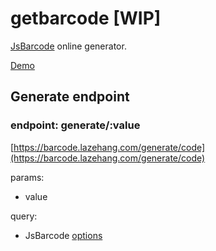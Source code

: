 # getbarcode [WIP]
[JsBarcode](https://github.com/lindell/JsBarcode#readme) online generator.

[Demo](https://getbarcode.vercel.app/)

## Generate endpoint

### endpoint: generate/:value
[https://barcode.lazehang.com/generate/code](https://barcode.lazehang.com/generate/code)

params:
- value

query:
- JsBarcode [options](https://github.com/lindell/JsBarcode#options)


